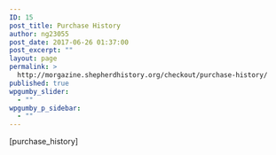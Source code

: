 ```yaml
---
ID: 15
post_title: Purchase History
author: ng23055
post_date: 2017-06-26 01:37:00
post_excerpt: ""
layout: page
permalink: >
  http://morgazine.shepherdhistory.org/checkout/purchase-history/
published: true
wpgumby_slider:
  - ""
wpgumby_p_sidebar:
  - ""
---
```

[purchase_history]
